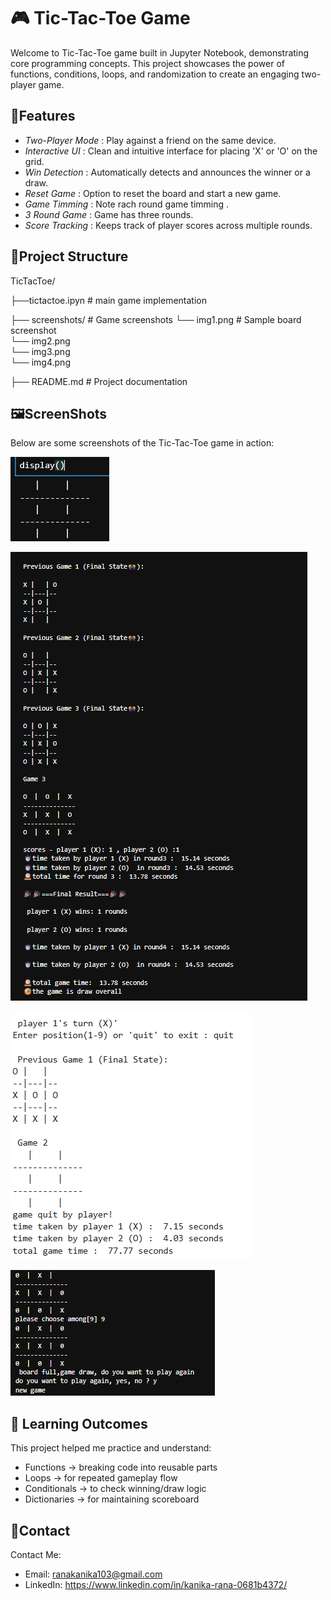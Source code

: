 # 🎮 Tic-Tac-Toe Game

Welcome to Tic-Tac-Toe game built in Jupyter Notebook, demonstrating core programming concepts. This project showcases the power of functions, conditions, loops, and randomization to create an engaging two-player game.


## 💫Features

- *Two-Player Mode* :  Play against a friend on the same device.
- *Interactive UI*  :  Clean and intuitive interface for placing 'X' or 'O' on the grid.
- *Win Detection*   :  Automatically detects and announces the winner or a draw.
- *Reset Game*      :  Option to reset the board and start a new game.
- *Game Timming*    :  Note rach round game timming .
- *3 Round Game*    :  Game has three rounds.
- *Score Tracking*  :  Keeps track of player scores across multiple rounds.



## 📁Project Structure

TicTacToe/

├──tictactoe.ipyn               # main game implementation

├── screenshots/                   # Game screenshots
      └── img1.png                # Sample board screenshot     
      └── img2.png     
      └── img3.png     
      └── img4.png
      
├── README.md                      # Project documentation



## 🖼️ScreenShots

Below are some screenshots of the Tic-Tac-Toe game in action:

![Initial empty Tic-Tac-Toe board](ScreenShots/img1.png)

![choose a number](ScreenShots/img2.png)

![Game quit by player](ScreenShots/img3.png)

![Three round game](ScreenShots/img4.png)



## 🎯 Learning Outcomes

This project helped me practice and understand:

- Functions → breaking code into reusable parts
- Loops → for repeated gameplay flow
- Conditionals → to check winning/draw logic
- Dictionaries → for maintaining scoreboard



## 📱Contact

Contact Me:

- Email: ranakanika103@gmail.com
- LinkedIn: https://www.linkedin.com/in/kanika-rana-0681b4372/
